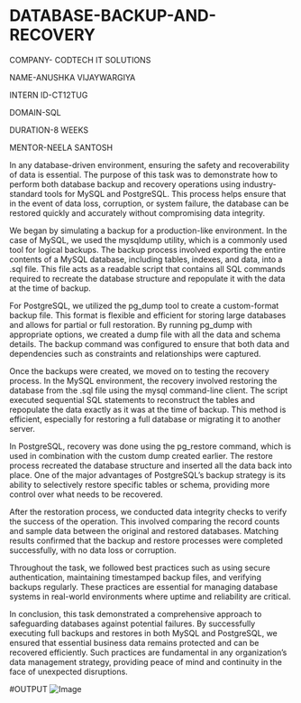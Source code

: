 # DATABASE-BACKUP-AND-RECOVERY

COMPANY- CODTECH IT SOLUTIONS

NAME-ANUSHKA VIJAYWARGIYA

INTERN ID-CT12TUG

DOMAIN-SQL

DURATION-8 WEEKS

MENTOR-NEELA SANTOSH

In any database-driven environment, ensuring the safety and recoverability of data is essential. The purpose of this task was to demonstrate how to perform both database backup and recovery operations using industry-standard tools for MySQL and PostgreSQL. This process helps ensure that in the event of data loss, corruption, or system failure, the database can be restored quickly and accurately without compromising data integrity.

We began by simulating a backup for a production-like environment. In the case of MySQL, we used the mysqldump utility, which is a commonly used tool for logical backups. The backup process involved exporting the entire contents of a MySQL database, including tables, indexes, and data, into a .sql file. This file acts as a readable script that contains all SQL commands required to recreate the database structure and repopulate it with the data at the time of backup.

For PostgreSQL, we utilized the pg_dump tool to create a custom-format backup file. This format is flexible and efficient for storing large databases and allows for partial or full restoration. By running pg_dump with appropriate options, we created a dump file with all the data and schema details. The backup command was configured to ensure that both data and dependencies such as constraints and relationships were captured.

Once the backups were created, we moved on to testing the recovery process. In the MySQL environment, the recovery involved restoring the database from the .sql file using the mysql command-line client. The script executed sequential SQL statements to reconstruct the tables and repopulate the data exactly as it was at the time of backup. This method is efficient, especially for restoring a full database or migrating it to another server.

In PostgreSQL, recovery was done using the pg_restore command, which is used in combination with the custom dump created earlier. The restore process recreated the database structure and inserted all the data back into place. One of the major advantages of PostgreSQL’s backup strategy is its ability to selectively restore specific tables or schema, providing more control over what needs to be recovered.

After the restoration process, we conducted data integrity checks to verify the success of the operation. This involved comparing the record counts and sample data between the original and restored databases. Matching results confirmed that the backup and restore processes were completed successfully, with no data loss or corruption.

Throughout the task, we followed best practices such as using secure authentication, maintaining timestamped backup files, and verifying backups regularly. These practices are essential for managing database systems in real-world environments where uptime and reliability are critical.

In conclusion, this task demonstrated a comprehensive approach to safeguarding databases against potential failures. By successfully executing full backups and restores in both MySQL and PostgreSQL, we ensured that essential business data remains protected and can be recovered efficiently. Such practices are fundamental in any organization’s data management strategy, providing peace of mind and continuity in the face of unexpected disruptions.

#OUTPUT 
![Image](https://github.com/user-attachments/assets/f88279c3-00f5-469c-aaff-161679832801)
